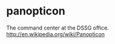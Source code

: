 panopticon
==========

The command center at the DSSG office. http://en.wikipedia.org/wiki/Panopticon
